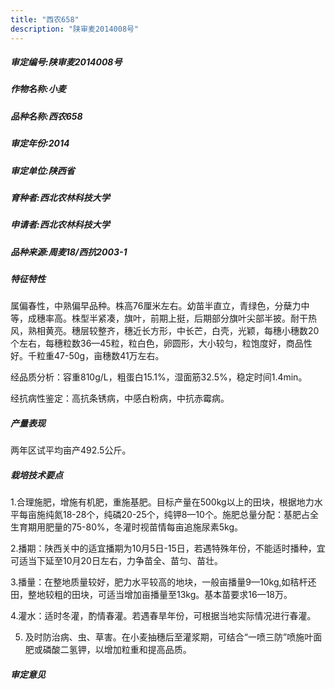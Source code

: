 ```yaml
---
title: "西农658"
description: "陕审麦2014008号"
---
```

##### 审定编号:陕审麦2014008号

##### 作物名称:小麦

##### 品种名称:西农658

##### 审定年份:2014

##### 审定单位:陕西省

##### 育种者:西北农林科技大学

##### 申请者:西北农林科技大学

##### 品种来源:周麦18/西抗2003-1

##### 特征特性
属偏春性，中熟偏早品种。株高76厘米左右。幼苗半直立，青绿色，分蘖力中等，成穗率高。株型半紧凑，旗叶，前期上挺，后期部分旗叶尖部半披。耐干热风，熟相黄亮。穗层较整齐，穗近长方形，中长芒，白壳，光颖，每穗小穗数20个左右，每穗粒数36—45粒，粒白色，卵圆形，大小较匀，粒饱度好，商品性好。千粒重47-50g，亩穗数41万左右。
经品质分析：容重810g/L，粗蛋白15.1%，湿面筋32.5%，稳定时间1.4min。
经抗病性鉴定：高抗条锈病，中感白粉病，中抗赤霉病。


##### 产量表现
两年区试平均亩产492.5公斤。

##### 栽培技术要点
1.合理施肥，增施有机肥，重施基肥。目标产量在500kg以上的田块，根据地力水平每亩施纯氮18-28个，纯磷20-25个，纯钾8—10个。施肥总量分配：基肥占全生育期用肥量的75-80%，冬灌时视苗情每亩追施尿素5kg。
2.播期：陕西关中的适宜播期为10月5日-15日，若遇特殊年份，不能适时播种，宜可适当下延至10月20日左右，力争苗全、苗匀、苗壮。
3.播量：在整地质量较好，肥力水平较高的地块，一般亩播量9—10kg,如秸杆还田，整地较粗的田块，可适当增加亩播量至13kg。基本苗要求16—18万。
4.灌水：适时冬灌，酌情春灌。若遇春旱年份，可根据当地实际情况进行春灌。
5. 及时防治病、虫、草害。在小麦抽穗后至灌浆期，可结合“一喷三防”喷施叶面肥或磷酸二氢钾，以增加粒重和提高品质。


##### 审定意见

